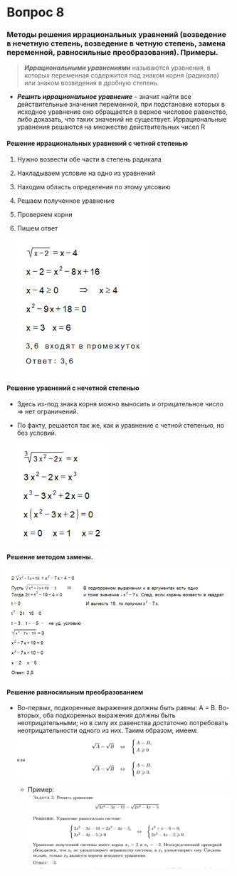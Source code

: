 # Вопрос 8

### Методы решения иррациональных уравнений (возведение в нечетную степень, возведение в четную степень, замена переменной, равносильные преобразования). Примеры.


> ***Иррациональными уравнениями*** называются уравнения, в которых переменная содержится под знаком корня (радикала) или знаком возведения в дробную степень.

- ***Решить иррациональное уравнение*** – значит найти все действительные значения переменной, при подстановке которых в исходное уравнение оно обращается в верное числовое равенство, либо доказать, что таких значений не существует. Иррациональные уравнения решаются на множестве действительных чисел R

#### Решение иррациональных уравнений с четной степенью
    
 1. Нужно возвести обе части в степень радикала
 2. Накладываем условие на одно из уравнений
 3. Находим область определения по этому улсовию
 4. Решаем полученное уравнение
 5. Проверяем корни 
 6. Пишем ответ

    ![Уравнение_1](/Math/Картинки/Вопрос_8/Уравнение_1.png)

#### Решение уравнений с нечетной степенью

- Здесь из-под знака корня можно выносить и отрицательное число => нет ограничений.
- По факту, решается так же, как и уравнение с четной степенью, но без условий.

    ![Уравнение_2](/Math/Картинки/Вопрос_8/Уравнение_2.png)


#### Решение методом замены.

![Уравнение_3](/Math/Картинки/Вопрос_8/Уравнение_3.png)

#### Решение равносильным преобразованием

- Во-первых, подкоренные выражения должны быть равны: A = B. Во-вторых, оба подкоренных выражения должны быть неотрицательными; но в силу их равенства достаточно потребовать неотрицательности одного из них. Таким образом, имеем: 
    ![Уравнение_4](/Math/Картинки/Вопрос_8/Уравнение_4.png)

    - Пример:
        ![Уравнение_5](/Math/Картинки/Вопрос_8/Уравнение_5.png)
